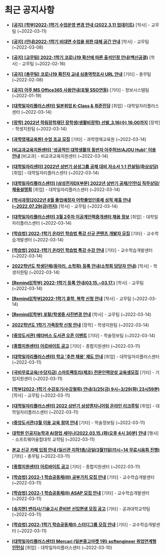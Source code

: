 # 최근 공지사항

* **[[공지] [학부]2022-1학기 수업운영 변경 안내 (2022.3.11 업데이트)](http://ajou.ac.kr/kr/ajou/notice.do?mode=view&amp;articleNo=185017&amp;article.offset=0&amp;articleLimit=30)**
 [학사] - 교무팀 (~2022-03-11)

* **[[공지] (안내)2022-1학기 비대면 수업을 위한 대체 공간 안내](http://ajou.ac.kr/kr/ajou/notice.do?mode=view&amp;articleNo=181898&amp;article.offset=0&amp;articleLimit=30)**
 [학사] - 교무팀 (~2022-03-08)

* **[[공지] [교무팀] 2022-1학기 코로나19 확산에 따른 출석인정 안내(백신공결)](http://ajou.ac.kr/kr/ajou/notice.do?mode=view&amp;articleNo=180913&amp;article.offset=0&amp;articleLimit=30)**
 [학사] - 교무팀 (~2022-02-16)

* **[[공지] [총무팀] 코로나19 확진자 교내 심층역학조사 URL 안내](http://ajou.ac.kr/kr/ajou/notice.do?mode=view&amp;articleNo=180493&amp;article.offset=0&amp;articleLimit=30)**
 [기타] - 총무팀 (~2022-02-08)

* **[[공지] 아주 MS Office365 사용안내(포털 SSO연동)](http://ajou.ac.kr/kr/ajou/notice.do?mode=view&amp;articleNo=179802&amp;article.offset=0&amp;articleLimit=30)**
 [기타] - 정보시스템팀 (~2022-01-19)

* **[[대학일자리플러스센터] 일본취업 K-Class &amp; 취준진담](http://ajou.ac.kr/kr/ajou/notice.do?mode=view&amp;articleNo=185157&amp;article.offset=0&amp;articleLimit=30)**
 [취업] - 대학일자리플러스센터 (~2022-03-14)

* **[[장학] 2022년 하림장학재단 장학생(생활비장학) 선발_3.16(수) 16:00까지](http://ajou.ac.kr/kr/ajou/notice.do?mode=view&amp;articleNo=185152&amp;article.offset=0&amp;articleLimit=30)**
 [장학] - 학생지원팀 (~2022-03-14)

* **[[과학영재교육원] 수업 조교 모집](http://ajou.ac.kr/kr/ajou/notice.do?mode=view&amp;articleNo=185143&amp;article.offset=0&amp;articleLimit=30)**
 [기타] - 과학영재교육원 (~2022-03-14)

* **[[비교과교육지원센터] &#x27;성공적인 대학생활의 동반자 아주허브(AJOU Hub)&#x27; 이용 안내](http://ajou.ac.kr/kr/ajou/notice.do?mode=view&amp;articleNo=185142&amp;article.offset=0&amp;articleLimit=30)**
 [비교과] - 비교과교육지원센터 (~2022-03-14)

* **[[대학일자리센터] 2022년 상반기 삼성그룹 공채 대비 자소서 1:1 컨설팅(화상상담)](http://ajou.ac.kr/kr/ajou/notice.do?mode=view&amp;articleNo=185137&amp;article.offset=0&amp;articleLimit=30)**
 [취업] - 대학일자리플러스센터 (~2022-03-14)

* **[[대학일자리플러스센터] [삼성전자DX부문] 2022년 상반기 공채/인턴십 직무상담/채용설명회](http://ajou.ac.kr/kr/ajou/notice.do?mode=view&amp;articleNo=185133&amp;article.offset=0&amp;articleLimit=30)**
 [취업] - 대학일자리플러스센터 (~2022-03-14)

* **[[학사과정]2022년 8월 졸업예정자 어학졸업인증제 성적 제출 안내(~2022.07.29(금)까지)](http://ajou.ac.kr/kr/ajou/notice.do?mode=view&amp;articleNo=185132&amp;article.offset=0&amp;articleLimit=30)**
 [학사] - 교무팀 (~2022-03-14)

* **[[대학일자리플러스센터] 3월 2주차 이공계인력중개센터 채용 정보](http://ajou.ac.kr/kr/ajou/notice.do?mode=view&amp;articleNo=185113&amp;article.offset=0&amp;articleLimit=30)**
 [취업] - 대학일자리플러스센터 (~2022-03-14)

* **[[학습법] 2022-1학기 온라인 학습법 특강 신규 콘텐츠 개발자 모집](http://ajou.ac.kr/kr/ajou/notice.do?mode=view&amp;articleNo=185106&amp;article.offset=0&amp;articleLimit=30)**
 [기타] - 교수학습개발센터 (~2022-03-14)

* **[[학습법] 2022-1학기 온라인 학습법 특강 수강 안내](http://ajou.ac.kr/kr/ajou/notice.do?mode=view&amp;articleNo=185104&amp;article.offset=0&amp;articleLimit=30)**
 [기타] - 교수학습개발센터 (~2022-03-14)

* **[2022학년도 학생단체(동아리, 소학회) 등록 안내(소학회 담당자 안내)](http://ajou.ac.kr/kr/ajou/notice.do?mode=view&amp;articleNo=185103&amp;article.offset=0&amp;articleLimit=30)**
 [학사] - 학생지원팀 (~2022-03-14)

* **[[Remind][학부] 2022-1학기 등록 안내(03.15.~03.17.)](http://ajou.ac.kr/kr/ajou/notice.do?mode=view&amp;articleNo=185090&amp;article.offset=0&amp;articleLimit=30)**
 [학사] - 교무팀 (~2022-03-14)

* **[[Remind][학부]2022-1학기 휴학, 복학 신청 안내](http://ajou.ac.kr/kr/ajou/notice.do?mode=view&amp;articleNo=185089&amp;article.offset=0&amp;articleLimit=30)**
 [학사] - 교무팀 (~2022-03-14)

* **[[Remind][학부] 포탈/학생증 사진변경 안내](http://ajou.ac.kr/kr/ajou/notice.do?mode=view&amp;articleNo=185087&amp;article.offset=0&amp;articleLimit=30)**
 [학사] - 교무팀 (~2022-03-14)

* **[2022학년도 1학기 가족장학 신청 안내](http://ajou.ac.kr/kr/ajou/notice.do?mode=view&amp;articleNo=185086&amp;article.offset=0&amp;articleLimit=30)**
 [장학] - 학생지원팀 (~2022-03-14)

* **[[중앙도서관] 메타버스 도서관 오픈 이벤트](http://ajou.ac.kr/kr/ajou/notice.do?mode=view&amp;articleNo=185083&amp;article.offset=0&amp;articleLimit=30)**
 [기타] - 학술정보팀 (~2022-03-14)

* **[[종합지원센터] 아르바이트 공고](http://ajou.ac.kr/kr/ajou/notice.do?mode=view&amp;articleNo=185060&amp;article.offset=0&amp;articleLimit=30)**
 [기타] - 종합지원센터 (~2022-03-11)

* **[[대학일자리플러스센터] 학교 &#x27;추천 채용&#x27; 제도 안내](http://ajou.ac.kr/kr/ajou/notice.do?mode=view&amp;articleNo=185059&amp;article.offset=0&amp;articleLimit=30)**
 [취업] - 대학일자리플러스센터 (~2022-03-11)

* **[[국비무료교육/수당지급] 스마트팩토리(제조) 전문인력양성 교육생모집](http://ajou.ac.kr/kr/ajou/notice.do?mode=view&amp;articleNo=185051&amp;article.offset=0&amp;articleLimit=30)**
 [기타] - 기업지원센터 (~2022-03-11)

* **[[학부]2022-1학기 수강포기(수강철회) 안내(3/25(금) 9시~3/29(화) 23시59분)](http://ajou.ac.kr/kr/ajou/notice.do?mode=view&amp;articleNo=185031&amp;article.offset=0&amp;articleLimit=30)**
 [학사] - 교무팀 (~2022-03-11)

* **[[대학일자리플러스센터] 2022 상반기 삼성엔지니어링 온라인 리크루팅](http://ajou.ac.kr/kr/ajou/notice.do?mode=view&amp;articleNo=185027&amp;article.offset=0&amp;articleLimit=30)**
 [취업] - 대학일자리플러스센터 (~2022-03-11)

* **[(중앙도서관)3월 이용 교육 참여 안내](http://ajou.ac.kr/kr/ajou/notice.do?mode=view&amp;articleNo=185021&amp;article.offset=0&amp;articleLimit=30)**
 [기타] - 학술정보팀 (~2022-03-11)

* **[대학원 인공지능학과 AI창업 세미나[2022.03.15.(화)오후 4시 30분] 안내](http://ajou.ac.kr/kr/ajou/notice.do?mode=view&amp;articleNo=185020&amp;article.offset=0&amp;articleLimit=30)**
 [행사] - 소프트웨어융합대학 교학팀 (~2022-03-11)

* **[본교 신규 카페 입점 안내 (일신관 지하1층/금일(3월11일)11시~14 무료시음회 진행)](http://ajou.ac.kr/kr/ajou/notice.do?mode=view&amp;articleNo=185018&amp;article.offset=0&amp;articleLimit=30)**
 [기타] - 총무팀 (~2022-03-11)

* **[[종합지원센터] 아르바이트 공고](http://ajou.ac.kr/kr/ajou/notice.do?mode=view&amp;articleNo=185015&amp;article.offset=0&amp;articleLimit=30)**
 [기타] - 종합지원센터 (~2022-03-11)

* **[[학습법] 2022-1 학습공동체(III) 공부가치 모집 안내](http://ajou.ac.kr/kr/ajou/notice.do?mode=view&amp;articleNo=185013&amp;article.offset=0&amp;articleLimit=30)**
 [기타] - 교수학습개발센터 (~2022-03-11)

* **[[학습법] 2022-1 학습공동체(II) ASAP 모집 안내](http://ajou.ac.kr/kr/ajou/notice.do?mode=view&amp;articleNo=185012&amp;article.offset=0&amp;articleLimit=30)**
 [기타] - 교수학습개발센터 (~2022-03-11)

* **[[송지현] 변리사/기술고시 준비반 신입현생 모집 공고](http://ajou.ac.kr/kr/ajou/notice.do?mode=view&amp;articleNo=185011&amp;article.offset=0&amp;articleLimit=30)**
 [기타] - 공과대학교학팀 (~2022-03-11)

* **[[학습법] 2022-1학기 학습공동체(I) 스터디그룹 모집 안내](http://ajou.ac.kr/kr/ajou/notice.do?mode=view&amp;articleNo=185010&amp;article.offset=0&amp;articleLimit=30)**
 [기타] - 교수학습개발센터 (~2022-03-11)

* **[[대학일자리플러스센터] Mercari (일본중고마켓 1위) softengineer 취업연계형 인턴십](http://ajou.ac.kr/kr/ajou/notice.do?mode=view&amp;articleNo=185001&amp;article.offset=0&amp;articleLimit=30)**
 [취업] - 대학일자리플러스센터 (~2022-03-10)
